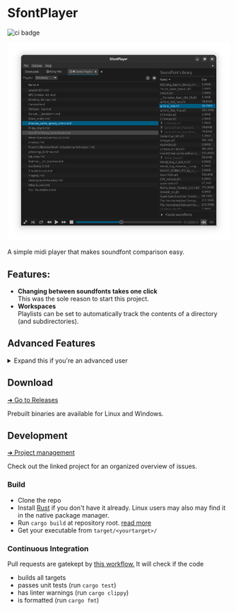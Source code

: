 # SfontPlayer

![ci badge](https://github.com/sevonj/sfontplayer/actions/workflows/rust.yml/badge.svg)

![image](packaging/res/screenshot_2.png)

A simple midi player that makes soundfont comparison easy.

## Features:

- **Changing between soundfonts takes one click**  
  This was the sole reason to start this project.
- **Workspaces**  
  Playlists can be set to automatically track the contents of a directory (and subdirectories).

## Advanced Features

<details>
<summary>Expand this if you're an advanced user</summary>

![image](packaging/res/screenshot_3.png)

- **MIDI Inspector**  
  Examine MIDI files at event level

</details>

## Download

[➜ Go to Releases](https://github.com/sevonj/sfontplayer/releases)

Prebuilt binaries are available for Linux and Windows.

## Development

[➜ Project management](https://github.com/users/sevonj/projects/12)

Check out the linked project for an organized overview of issues.

### Build

- Clone the repo
- Install [Rust](https://www.rust-lang.org/) if you don't have it already. Linux users may also may find it in the native package manager.
- Run `cargo build` at repository root. [read more](https://doc.rust-lang.org/cargo/commands/cargo-build.html)
- Get your executable from `target/<yourtarget>/`

### Continuous Integration

Pull requests are gatekept by [this workflow.](https://github.com/sevonj/sfontplayer/blob/master/.github/workflows/rust.yml) It will check if the code

- builds all targets
- passes unit tests (run `cargo test`)
- has linter warnings (run `cargo clippy`)
- is formatted (run `cargo fmt`)
